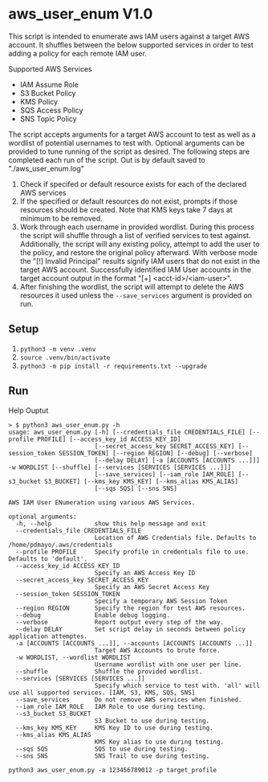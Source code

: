 # aws_user_enum V1.0

This script is intended to enumerate aws IAM users against a target AWS account. It shuffles between the below supported services in order to test adding a policy for each remote IAM user. 

Supported AWS Services
- IAM Assume Role
- S3 Bucket Policy
- KMS Policy
- SQS Access Policy
- SNS Topic Policy

The script accepts arguments for a target AWS account to test as well as a wordlist of potential usernames to test with. Optional arguments can be provided to tune running of the script as desired. The following steps are completed each run of the script. Out is by default saved to "./aws_user_enum.log"

1. Check if specifed or default resource exists for each of the declared AWS services
2. If the specified or default resources do not exist, prompts if those resources should be created. Note that KMS keys take 7 days at minimum to be removed.
3. Work through each username in provided wordlist. During this process the script will shuffle through a list of verified services to test against. Additionally, the script will any existing policy, attempt to add the user to the policy, and restore the original policy afterward. With verbose mode the "[!] Invalid Principal" results signify IAM users that do not exist in the target AWS account. Successfully identified IAM User accounts in the target account output in the format "[+] \<acct-id\>/\<iam-user\>".
4. After finishing the wordlist, the script will attempt to delete the AWS resources it used unless the `--save_services` argument is provided on run.

## Setup
1. `python3 -m venv .venv`
2. `source .venv/bin/activate`
3. `python3 -m pip install -r requirements.txt --upgrade`

## Run
Help Ouptut
```
> $ python3 aws_user_enum.py -h
usage: aws_user_enum.py [-h] [--credentials_file CREDENTIALS_FILE] [--profile PROFILE] [--access_key_id ACCESS_KEY_ID]
                        [--secret_access_key SECRET_ACCESS_KEY] [--session_token SESSION_TOKEN] [--region REGION] [--debug] [--verbose]
                        [--delay DELAY] [-a [ACCOUNTS [ACCOUNTS ...]]] -w WORDLIST [--shuffle] [--services [SERVICES [SERVICES ...]]]
                        [--save_services] [--iam_role IAM_ROLE] [--s3_bucket S3_BUCKET] [--kms_key KMS_KEY] [--kms_alias KMS_ALIAS]
                        [--sqs SQS] [--sns SNS]

AWS IAM User ENumeration using various AWS Services.

optional arguments:
  -h, --help            show this help message and exit
  --credentials_file CREDENTIALS_FILE
                        Location of AWS Credentials file. Defaults to /home/pdmayo/.aws/credentials
  --profile PROFILE     Specify profile in credentials file to use. Defaults to 'default'.
  --access_key_id ACCESS_KEY_ID
                        Specify an AWS Access Key ID
  --secret_access_key SECRET_ACCESS_KEY
                        Specify an AWS Secret Access Key
  --session_token SESSION_TOKEN
                        Specify a temporary AWS Session Token
  --region REGION       Specify the region for test AWS resources.
  --debug               Enable debug logging.
  --verbose             Report output every step of the way.
  --delay DELAY         Set script delay in seconds between policy application attemptes.
  -a [ACCOUNTS [ACCOUNTS ...]], --accounts [ACCOUNTS [ACCOUNTS ...]]
                        Target AWS Accounts to brute force.
  -w WORDLIST, --wordlist WORDLIST
                        Username wordlist with one user per line.
  --shuffle             Shuffle the provided wordlist.
  --services [SERVICES [SERVICES ...]]
                        Specify which service to test with. 'all' will use all supported services. [IAM, S3, KMS, SQS, SNS]
  --save_services       Do not remove AWS services when finished.
  --iam_role IAM_ROLE   IAM Role to use during testing.
  --s3_bucket S3_BUCKET
                        S3 Bucket to use during testing.
  --kms_key KMS_KEY     KMS Key ID to use during testing.
  --kms_alias KMS_ALIAS
                        KMS Key alias to use during testing.
  --sqs SQS             SQS to use during testing.
  --sns SNS             SNS Trail to use during testing.
```

`python3 aws_user_enum.py -a 123456789012 -p target_profile`